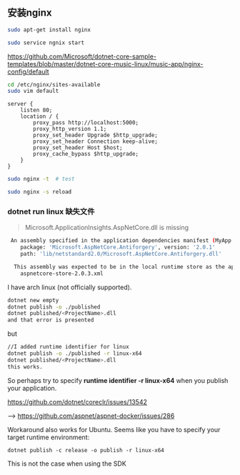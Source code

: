 ## 安装nginx

``` bash
sudo apt-get install nginx

sudo service ngnix start

```
https://github.com/Microsoft/dotnet-core-sample-templates/blob/master/dotnet-core-music-linux/music-app/nginx-config/default

``` bash
cd /etc/nginx/sites-available
sudo vim default
```

``` 
server {
    listen 80;
    location / {
        proxy_pass http://localhost:5000;
        proxy_http_version 1.1;
        proxy_set_header Upgrade $http_upgrade;
        proxy_set_header Connection keep-alive;
        proxy_set_header Host $host;
        proxy_cache_bypass $http_upgrade;
    }
}
```


``` bash
sudo nginx -t  # test

sudo nginx -s reload
```

### dotnet run linux 缺失文件

> Microsoft.ApplicationInsights.AspNetCore.dll is missing

``` bash
 An assembly specified in the application dependencies manifest (MyApp.deps.json) was not found:
    package: 'Microsoft.AspNetCore.Antiforgery', version: '2.0.1'
    path: 'lib/netstandard2.0/Microsoft.AspNetCore.Antiforgery.dll'

  This assembly was expected to be in the local runtime store as the application was published using the following target manifest files:
    aspnetcore-store-2.0.3.xml
```

I have arch linux (not officially supported).

``` bash
dotnet new empty
dotnet publish -o ./published
dotnet published/<ProjectName>.dll
and that error is presented
```

but
``` bash
//I added runtime identifier for linux
dotnet publish -o ./published -r linux-x64
dotnet published/<ProjectName>.dll
this works.
```
So perhaps try to specify **runtime identifier  -r linux-x64** when you publish your application.

https://github.com/dotnet/coreclr/issues/13542

--> https://github.com/aspnet/aspnet-docker/issues/286

Workaround also works for Ubuntu. Seems like you have to specify your target runtime environment:

`dotnet publish -c release -o publish -r linux-x64`

This is not the case when using the SDK